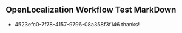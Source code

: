 ## OpenLocalization Workflow Test MarkDown
* 4523efc0-7f78-4157-9796-08a358f3f146 thanks!

<!--HONumber=Aug16_HO1-->


